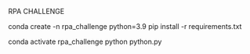 RPA CHALLENGE

conda create -n rpa_challenge python=3.9
pip install -r requirements.txt



conda activate rpa_challenge
python python.py